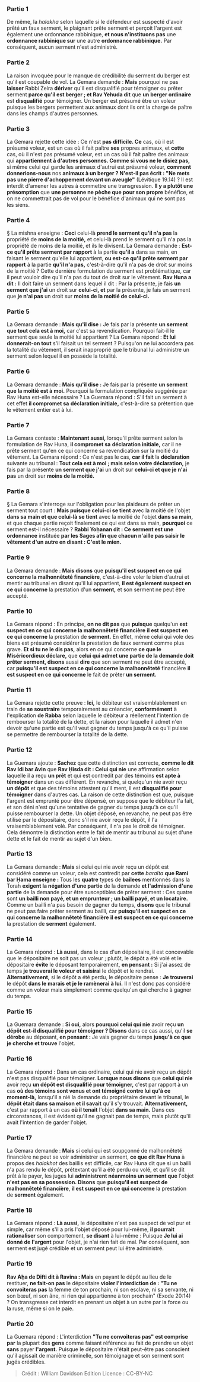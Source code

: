 
### Partie 1
De même, la <i>halakha</i> selon laquelle si le défendeur est suspecté d'avoir prêté un faux serment, le plaignant prête serment et perçoit l'argent est également une ordonnance rabbinique, <b>et nous n'instituons pas</b> une <b>ordonnance rabbinique sur</b> une autre <b>ordonnance rabbinique.</b> Par conséquent, aucun serment n'est administré.

### Partie 2
La raison invoquée pour le manque de crédibilité du serment du berger est qu'il est coupable de vol. La Gemara demande : <b>Mais</b> pourquoi ne pas <b>laisser</b> Rabbi Zeira <b>dériver</b> qu'il est disqualifié pour témoigner ou prêter serment <b>parce qu'il est berger ; et Rav Yehuda dit</b> que <b>un berger ordinaire</b> est <b>disqualifié</b> pour témoigner. Un berger est présumé être un voleur puisque les bergers permettent aux animaux dont ils ont la charge de paître dans les champs d'autres personnes.

### Partie 3
La Gemara rejette cette idée : Ce n'est <b>pas difficile. Ce</b> cas, où il est présumé voleur, est un cas où il fait paître <b>ses</b> propres animaux, et <b>cette</b> cas, où il n'est pas présumé voleur, est un cas où il fait paître des animaux qui <b>appartiennent à d'autres personnes. Comme si vous ne le disiez pas,</b> si même celui qui garde les animaux d'autrui est présumé voleur, <b>comment donnerions-nous</b> nos <b>animaux à un berger ? N'est-il pas écrit : "Ne mets pas une pierre d'achoppement devant un aveugle"</b> (Lévitique 19.14) ? Il est interdit d'amener les autres à commettre une transgression. <b>Il y a plutôt une présomption</b> que <b>une personne ne pèche que pour son propre</b> bénéfice, et on ne commettrait pas de vol pour le bénéfice d'animaux qui ne sont pas les siens.

### Partie 4
§ La mishna enseigne : <b>Ceci</b> celui-là <b>prend le serment qu'il n'a pas</b> la propriété de <b>moins de la moitié,</b> et celui-là prend le serment qu'il n'a pas la propriété de moins de la moitié, et ils le divisent. La Gemara demande : <b>Est-ce qu'il prête serment par rapport</b> à la partie <b>qu'il a</b> dans sa main, en faisant le serment qu'elle lui appartient, <b>ou est-ce qu'il prête serment par rapport</b> à la partie <b>qu'il n'a pas,</b> c'est-à-dire qu'il n'a pas de droit sur moins de la moitié ? Cette dernière formulation du serment est problématique, car il peut vouloir dire qu'il n'a pas du tout de droit sur le vêtement. <b>Rav Huna a dit :</b> Il doit faire un serment dans lequel il dit :</b> Par la présente, je fais <b>un serment que j'ai</b> un droit sur <b>celui-ci, et</b> par la présente, je fais un serment que <b>je n'ai pas</b> un droit sur <b>moins de la moitié de celui-ci.</b>

### Partie 5
La Gemara demande : <b>Mais qu'il dise :</b> Je fais par la présente <b>un serment que tout cela est à moi,</b> car c'est sa revendication. Pourquoi fait-il le serment que seule la moitié lui appartient ? La Gemara répond : <b>Et lui donnerait-on tout</b> s'il faisait un tel serment ? Puisqu'on ne lui accordera pas la totalité du vêtement, il serait inapproprié que le tribunal lui administre un serment selon lequel il en possède la totalité.

### Partie 6
La Gemara demande : <b>Mais qu'il dise : </b> Je fais par la présente <b>un serment que la moitié est à moi.</b> Pourquoi la formulation compliquée suggérée par Rav Huna est-elle nécessaire ? La Guemara répond : S'il fait un serment à cet effet <b>il compromet sa</b> <b>déclaration initiale,</b> c'est-à-dire sa prétention que le vêtement entier est à lui.

### Partie 7
La Gemara conteste : <b>Maintenant aussi,</b> lorsqu'il prête serment selon la formulation de Rav Huna, <b>il compromet sa</b> <b>déclaration initiale,</b> car il ne prête serment qu'en ce qui concerne sa revendication sur la moitié du vêtement. La Gemara répond : Ce n'est pas le cas, <b>car il fait</b> la <b>déclaration</b> suivante au tribunal : <b>Tout cela est à moi ; mais selon votre déclaration,</b> je fais par la présente <b>un serment que j'ai</b> un droit sur <b>celui-ci et que je n'ai pas</b> un droit sur <b>moins de la moitié.</b>

### Partie 8
§ La Gemara s'interroge sur l'obligation pour les plaideurs de prêter un serment tout court : <b>Mais puisque celui-ci se tient</b> avec la moitié de l'objet <b>dans sa main et que celui-là se tient</b> avec la moitié de l'objet <b>dans sa main,</b> et que chaque partie reçoit finalement ce qui est dans sa main, <b>pourquoi</b> ce serment</b> est-il nécessaire ? <b>Rabbi Yoḥanan dit : Ce serment est une ordonnance</b> instituée <b>par les Sages afin que chacun n'aille pas saisir le vêtement d'un autre en disant : C'est le mien.</b>

### Partie 9
La Gemara demande : <b>Mais disons</b> que <b>puisqu'il est suspect en ce qui concerne la malhonnêteté financière</b>, c'est-à-dire voler le bien d'autrui et mentir au tribunal en disant qu'il lui appartient, <b>il est également suspect en ce qui concerne</b> la prestation d'un <b>serment,</b> et son serment ne peut être accepté.

### Partie 10
La Gemara répond : En principe, <b>on ne dit pas</b> que <b>puisque</b> quelqu'un <b>est suspect en ce qui concerne la malhonnêteté financière</b> <b>il est suspect en ce qui concerne</b> la prestation de <b>serment.</b> En effet, même celui qui vole des biens est présumé considérer la prestation de faux serment comme plus grave. <b>Et si tu ne le dis pas,</b> alors en ce qui concerne <b>ce que le Miséricordieux déclare,</b> que <b>celui qui admet une partie de la demande doit prêter serment, disons</b> aussi <b>dire</b> que son serment ne peut être accepté, car <b>puisqu'il est suspect en ce qui concerne la malhonnêteté</b> financière <b>il est suspect en ce qui concerne</b> le fait de prêter <b>un serment.</b>

### Partie 11
La Gemara rejette cette preuve : <b>Ici,</b> le débiteur est vraisemblablement en train de <b>se soustraire</b> temporairement au créancier, <b>conformément</b> à l'explication <b>de Rabba</b> selon laquelle le débiteur a réellement l'intention de rembourser la totalité de la dette, et la raison pour laquelle il admet n'en devoir qu'une partie est qu'il veut gagner du temps jusqu'à ce qu'il puisse se permettre de rembourser la totalité de la dette.

### Partie 12
La Guemara ajoute : <b>Sachez</b> que cette distinction est correcte, <b>comme le dit Rav Idi bar Avin</b> que <b>Rav Ḥisda dit : Celui qui nie</b> une affirmation selon laquelle il a reçu <b>un prêt</b> et qui est contredit par des témoins <b>est apte à témoigner</b> dans un cas différent. En revanche, si quelqu'un nie avoir reçu <b>un dépôt</b> et que des témoins attestent qu'il ment, il est <b>disqualifié pour témoigner</b> dans d'autres cas. La raison de cette distinction est que, puisque l'argent est emprunté pour être dépensé, on suppose que le débiteur l'a fait, et son déni n'est qu'une tentative de gagner du temps jusqu'à ce qu'il puisse rembourser la dette. Un objet déposé, en revanche, ne peut pas être utilisé par le dépositaire, donc s'il nie avoir reçu le dépôt, il l'a vraisemblablement volé. Par conséquent, il n'a pas le droit de témoigner. Cela démontre la distinction entre le fait de mentir au tribunal au sujet d'une dette et le fait de mentir au sujet d'un bien.

### Partie 13
La Gemara demande : <b>Mais</b> si celui qui nie avoir reçu un dépôt est considéré comme un voleur, cela est contredit par <b>cette</b> <i>baraïta</i> <b>que Rami bar Ḥama enseigne : </b> Tous les <b>quatre</b> types de <b>bailees</b> mentionnés dans la Torah <b>exigent la négation d'une partie</b> de la demande <b>et l'admission d'une partie</b> de la demande pour être susceptibles de prêter serment : Ces quatre sont <b>un bailli non payé, et un emprunteur ; un bailli payé, et un locataire.</b> Comme un bailli n'a pas besoin de gagner du temps, <b>disons</b> que le tribunal ne peut pas faire prêter serment au bailli, car <b>puisqu'il est suspect en ce qui concerne la malhonnêteté financière</b> <b>il est suspect en ce qui concerne</b> la prestation de <b>serment</b> également.

### Partie 14
La Gemara répond : <b>Là aussi,</b> dans le cas d'un dépositaire, il est concevable que le dépositaire ne soit pas un voleur ; plutôt, le dépôt a été volé et le dépositaire <b>évite</b> le déposant temporairement, <b>en pensant :</b> Si j'ai assez de temps <b>je trouverai le voleur et saisirai</b> le dépôt et le rendrai. <b>Alternativement,</b> si le dépôt a été perdu, le dépositaire pense : <b>Je trouverai</b> le dépôt <b>dans le marais et je le ramènerai</b> <b>à lui.</b> Il n'est donc pas considéré comme un voleur mais simplement comme quelqu'un qui cherche à gagner du temps.

### Partie 15
La Guemara demande : <b>Si oui,</b> alors <b>pourquoi celui qui nie</b> avoir reçu <b>un dépôt est-il disqualifié pour témoigner ? Disons</b> dans ce cas aussi, qu'il <b>se dérobe</b> au déposant, <b>en pensant : </b> Je vais gagner du temps <b>jusqu'à ce que je cherche et trouve</b> l'objet.

### Partie 16
La Gemara répond : Dans un cas ordinaire, celui qui nie avoir reçu un dépôt n'est pas disqualifié pour témoigner. <b>Lorsque nous disons</b> que <b>celui qui nie</b> avoir reçu <b>un dépôt est disqualifié pour témoigner,</b> c'est par rapport à un cas <b>où des témoins sont venus et ont témoigné contre lui qu'à ce moment-là,</b> lorsqu'il a nié la demande du propriétaire devant le tribunal, le <b>dépôt était dans sa maison et il savait</b> qu'il s'y trouvait. <b>Alternativement,</b> c'est par rapport à un cas <b>où il tenait</b> l'objet <b>dans sa main.</b> Dans ces circonstances, il est évident qu'il ne gagnait pas de temps, mais plutôt qu'il avait l'intention de garder l'objet.

### Partie 17
La Gemara demande : <b>Mais</b> si celui qui est soupçonné de malhonnêteté financière ne peut se voir administrer un serment, <b>ce que dit Rav Huna</b> à propos des <i>halakhot</i> des baillis est difficile, car Rav Huna dit que si un bailli n'a pas rendu le dépôt, prétextant qu'il a été perdu ou volé, et qu'il se dit prêt à le payer, les juges lui <b>administrent néanmoins un serment que</b> l'objet <b>n'est pas en sa possession. Disons</b> que <b>puisqu'il est suspect de malhonnêteté financière</b>, <b>il est suspect en ce qui concerne</b> la prestation de <b>serment</b> également.

### Partie 18
La Gemara répond : <b>Là aussi,</b> le dépositaire n'est pas suspect de vol pur et simple, car même s'il a pris l'objet déposé pour lui-même, <b>il pourrait rationaliser</b> son comportement, <b>se disant</b> à lui-même : Puisque <b>Je lui ai donné de l'argent</b> pour l'objet, je n'ai rien fait de mal. Par conséquent, son serment est jugé crédible et un serment peut lui être administré.

### Partie 19
<b>Rav Aḥa de Difti dit à Ravina : Mais</b> en payant le dépôt au lieu de le restituer, <b>ne fait-on pas</b> le dépositaire <b>violer l'interdiction de : "Tu ne convoiteras pas</b> la femme de ton prochain, ni son esclave, ni sa servante, ni son bœuf, ni son âne, ni rien qui appartienne à ton prochain" (Exode 20:14) ? On transgresse cet interdit en prenant un objet à un autre par la force ou la ruse, même si on le paie.

### Partie 20
La Guemara répond : L'interdiction <b>"Tu ne convoiteras pas" est comprise par</b> la plupart des <b>gens</b> comme faisant référence au fait de prendre un objet <b>sans</b> payer <b>l'argent.</b> Puisque le dépositaire n'était peut-être pas conscient qu'il agissait de manière criminelle, son témoignage et son serment sont jugés crédibles.

>Crédit : William Davidson Edition
>Licence : CC-BY-NC
